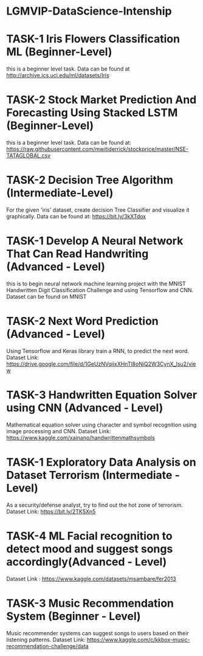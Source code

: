 # LGMVIP-DataScience-Intenship
# TASK-1 Iris Flowers Classification ML (Beginner-Level)
this is a beginner level task. Data can be found at http://archive.ics.uci.edu/ml/datasets/Iris 
# TASK-2 Stock Market Prediction And Forecasting Using Stacked LSTM (Beginner-Level)
this is a beginner level task.
Data can be found at: https://raw.githubusercontent.com/mwitiderrick/stockprice/master/NSE-TATAGLOBAL.csv
# TASK-2 Decision Tree Algorithm (Intermediate-Level)
For the given 'iris' dataset, create decision Tree Classifier and visualize it graphically.
Data can be found at: https://bit.ly/3kXTdox
# TASK-1 Develop A Neural Network That Can Read Handwriting (Advanced - Level)
this is to begin neural network machine learning project with the MNIST Handwritten Digit Classification Challenge and using Tensorflow and CNN.
Dataset can be found on MNIST
# TASK-2 Next Word Prediction (Advanced - Level)
Using Tensorflow and Keras library train a RNN, to predict the next word.
Dataset Link: https://drive.google.com/file/d/1GeUzNVqiixXHnTl8oNiQ2W3CynX_lsu2/view
# TASK-3 Handwritten Equation Solver using CNN (Advanced - Level)
Mathematical equation solver using character and symbol recognition using image processing and CNN.
Dataset Link: https://www.kaggle.com/xainano/handwrittenmathsymbols 
# TASK-1 Exploratory Data Analysis on Dataset Terrorism (Intermediate - Level)
As a security/defense analyst, try to find out the hot zone of terrorism.
Dataset Link: https://bit.ly/2TK5Xn5
# TASK-4 ML Facial recognition to detect mood and suggest songs accordingly(Advanced - Level)
Dataset Link : https://www.kaggle.com/datasets/msambare/fer2013
# TASK-3 Music Recommendation System (Beginner - Level)
Music recommender systems can suggest songs to users based on their listening patterns.
Dataset Link: https://www.kaggle.com/c/kkbox-music-recommendation-challenge/data


